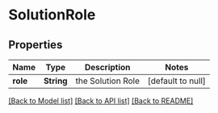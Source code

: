 # SolutionRole
## Properties

Name | Type | Description | Notes
------------ | ------------- | ------------- | -------------
**role** | **String** | the Solution Role | [default to null]

[[Back to Model list]](../README.md#documentation-for-models) [[Back to API list]](../README.md#documentation-for-api-endpoints) [[Back to README]](../README.md)

